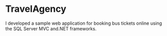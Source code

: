 # TravelAgency
I developed a sample web application for booking bus tickets online using the SQL Server MVC and.NET frameworks.
